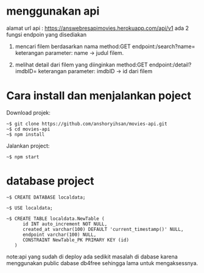 # menggunakan api

alamat url api : https://answebresapimovies.herokuapp.com/api/v1
ada 2 fungsi endpoin yang disediakan

1. mencari filem berdasarkan nama
   method:GET
   endpoint:/search?name=
   keterangan parameter: name -> judul filem.

2. melihat detail dari filem yang diinginkan
   method:GET
   endpoint:/detail?imdbID=
   keterangan parameter: imdbID -> id dari filem

# Cara install dan menjalankan poject

Download projek:

```
~$ git clone https://github.com/anshoryihsan/movies-api.git
~$ cd movies-api
~$ npm install
```

Jalankan project:

```
~$ npm start
```

# database project

```
~$ CREATE DATABASE localdata;

~$ USE localdata;

~$ CREATE TABLE localdata.NewTable (
      id INT auto_increment NOT NULL,
      created_at varchar(100) DEFAULT 'current_timestamp()' NULL,
      endpoint varchar(100) NULL,
      CONSTRAINT NewTable_PK PRIMARY KEY (id)
   )
```

note:api yang sudah di deploy ada sedikit masalah di dabase karena menggunakan public dabase db4free sehingga lama untuk mengaksessnya.
